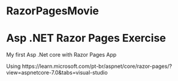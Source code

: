 # RazorPagesMovie

<h1>Asp .NET Razor Pages Exercise </h1>

<p>My first Asp .Net core with Razor Pages App</p>
<p>Using https://learn.microsoft.com/pt-br/aspnet/core/razor-pages/?view=aspnetcore-7.0&tabs=visual-studio</p>
